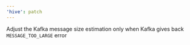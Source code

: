 ```yaml
---
'hive': patch
---
```


Adjust the Kafka message size estimation only when Kafka gives back `MESSAGE_TOO_LARGE` error
